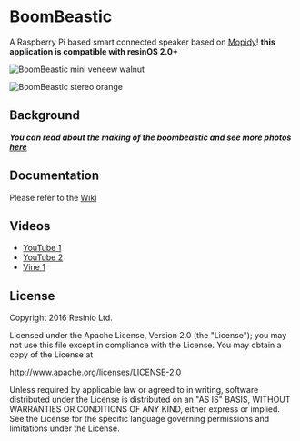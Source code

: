 # BoomBeastic

A Raspberry Pi based smart connected speaker based on [Mopidy](https://github.com/mopidy/mopidy)!
**this application is compatible with resinOS 2.0+**

![BoomBeastic mini veneew walnut](https://pbs.twimg.com/media/C_rNlnlUQAAF6lY.jpg:small)

![BoomBeastic stereo orange](https://pbs.twimg.com/card_img/862238392670728192/pJUUW6H0?format=jpg&name=600x314)

## Background
*__You can read about the making of the boombeastic and see more photos [here](https://resin.io/blog/the-making-of-boombeastic/)__*

## Documentation

Please refer to the [Wiki](https://github.com/resin-io-projects/boombeastic/wiki)

## Videos

* [YouTube 1](https://www.youtube.com/watch?v=EnLgmW8kyis)
* [YouTube 2](https://youtu.be/pKvJKaCDQW8)
* [Vine 1](https://vine.co/v/5g71nzHwXvr)


## License

Copyright 2016 Resinio Ltd.

Licensed under the Apache License, Version 2.0 (the "License"); you may not use this file except in compliance with the License. You may obtain a copy of the License at

<http://www.apache.org/licenses/LICENSE-2.0>

Unless required by applicable law or agreed to in writing, software distributed under the License is distributed on an "AS IS" BASIS, WITHOUT WARRANTIES OR CONDITIONS OF ANY KIND, either express or implied. See the License for the specific language governing permissions and limitations under the License.
